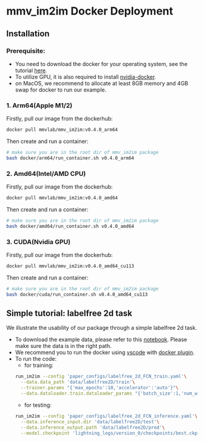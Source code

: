 # mmv_im2im Docker Deployment
## Installation
### Prerequisite:
- You need to download the docker for your operating system, see the tutorial [here](https://docs.docker.com/get-docker/). 
- To utilize GPU, it is also required to install [nvidia-docker](https://docs.nvidia.com/datacenter/cloud-native/container-toolkit/latest/install-guide.html#setting-up-nvidia-container-toolkit). 
- on MacOS, we recommend to allocate at least 8GB memory and 4GB swap for docker to run our example.
### 1. Arm64(Apple M1/2)
Firstly, pull our image from the dockerhub:
```bash
docker pull mmvlab/mmv_im2im:v0.4.0_arm64
```
Then create and run a container:
```bash
# make sure you are in the root dir of mmv_im2im package
bash docker/arm64/run_container.sh v0.4.0_arm64
```
### 2. Amd64(Intel/AMD CPU)
Firstly, pull our image from the dockerhub:
```bash
docker pull mmvlab/mmv_im2im:v0.4.0_amd64
```
Then create and run a container:
```bash
# make sure you are in the root dir of mmv_im2im package
bash docker/amd64/run_container.sh v0.4.0_amd64
```
### 3. CUDA(Nvidia GPU)
Firstly, pull our image from the dockerhub:
```bash
docker pull mmvlab/mmv_im2im:v0.4.0_amd64_cu113
```
Then create and run a container:
```bash
# make sure you are in the root dir of mmv_im2im package
bash docker/cuda/run_container.sh v0.4.0_amd64_cu113
```

## Simple tutorial: labelfree 2d task
We illustrate the usability of our package through a simple labelfree 2d task. 
- To download the example data, please refer to this [notebook](../paper_configs/prepare_data/labelfree_2d.ipynb). Please make sure the data is in the right path.
- We recommend you to run the docker using [vscode](https://code.visualstudio.com/) with [docker plugin](https://code.visualstudio.com/docs/containers/overview).
- To run the code:
    - for training:
    ```bash
    run_im2im --config 'paper_configs/labelfree_2d_FCN_train.yaml'\
      --data.data_path 'data/labelfree2D/train'\
      --trainer.params "{'max_epochs':10,'accelerator':'auto'}"\
      --data.dataloader.train.dataloader_params "{'batch_size':1,'num_workers':1}"
    ```
    - for testing:
    ```bash
    run_im2im --config 'paper_configs/labelfree_2d_FCN_inference.yaml'\
      --data.inference_input.dir 'data/labelfree2D/test'\
      --data.inference_output.path 'data/labelfree2D/pred'\
      --model.checkpoint 'lightning_logs/version_0/checkpoints/best.ckpt'
    ``` 
